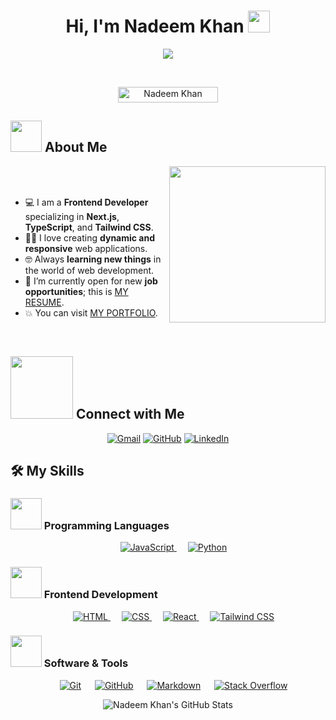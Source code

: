 <h1 align="center">Hi, I'm Nadeem Khan <img src="https://media.giphy.com/media/hvRJCLFzcasrR4ia7z/giphy.gif" width="35"></h1>
<p align="center">
<img src="https://readme-typing-svg.herokuapp.com?font=Time+New+Roman&color=%23C8BE25&size=25&center=true&vCenter=true&width=600&height=100&lines=Frontend+Developer;Next.js+Enthusiast;TypeScript+Pro;Always+Learning+New+Things">
</p>

<br>

<p align="center"> 
    <img src="https://komarev.com/ghpvc/?username=nadeemsangrasi&label=Profile%20views&color=0047AB&style=plastic" alt="Nadeem Khan" height=25px, width=160px/> 
</p>

## <picture><img src="https://github.com/nadeemsangrasi/nadeemsangrasi/blob/main/Images/about_me.gif?raw=true" width="50px"></picture> About Me

<picture><img align="right" src="https://github.com/nadeemsangrasi/nadeemsangrasi/blob/main/Images/Right_Side.gif?raw=true" width="250px"></picture>

<br><br>

- :computer: I am a **Frontend Developer** specializing in **Next.js**, **TypeScript**, and **Tailwind CSS**.
- :technologist: I love creating **dynamic and responsive** web applications.
- :nerd_face: Always **learning new things** in the world of web development.
- :thinking: I’m currently open for new **job opportunities**; this is [MY RESUME](https://nadeemkhandev-nadeem-sangrasis-projects.vercel.app/assets/resume/NadeemKhanResume.pdf).
- :boom: You can visit [MY PORTFOLIO](https://nadeemkhandev-nadeem-sangrasis-projects.vercel.app/).

<br>

## <picture><img src="https://github.com/nadeemsangrasi/nadeemsangrasi/blob/main/Images/Connect-with-me.gif?raw=true" width="100px"></picture> Connect with Me
<p align="center">
    <a href="mailto:nadeemsangrasi@gmail.com"><img src="https://img.shields.io/badge/gmail-%23EA4335.svg?style=plastic&logo=gmail&logoColor=white" alt="Gmail"/></a>
    <a href="https://github.com/nadeemsangrasi"><img src="https://img.shields.io/badge/github-%23181717.svg?style=plastic&logo=github&logoColor=white" alt="GitHub"/></a>
    <a href="https://www.linkedin.com/in/nadeem-khan/"><img src="https://img.shields.io/badge/linkedin-%230A66C2.svg?style=plastic&logo=linkedin&logoColor=white" alt="LinkedIn"/></a>
</p>

## 🛠️ My Skills

### <picture><img src="https://github.com/nadeemsangrasi/nadeemsangrasi/blob/main/Images/Programming_Languages.gif?raw=true" width="50px"></picture> Programming Languages

<p align="center"> 
    &emsp; 
    <a href="https://developer.mozilla.org/en-US/docs/Web/JavaScript" target="_blank"> 
        <img alt="JavaScript" src="https://img.shields.io/badge/JavaScript%20-%23F7DF1E.svg?style=plastic&logo=javascript&logoColor=black">
    </a>
    &emsp;
    <a href="https://www.python.org" target="_blank">
        <img alt="Python" src="https://img.shields.io/badge/Python%20-%2314354C.svg?style=plastic&logo=python&logoColor=white">
    </a>
</p>

### <picture><img src="https://github.com/nadeemsangrasi/nadeemsangrasi/blob/main/Images/Front_End.gif?raw=true" width="50px"></picture> Frontend Development
<p align="center"> 
    &emsp; 
    <a href="https://www.w3.org/html/" target="_blank"> 
        <img alt="HTML" src="https://img.shields.io/badge/HTML5%20-%23E34F26.svg?style=plastic&logo=html5&logoColor=white">
    </a>   
    &emsp;
    <a href="https://www.w3schools.com/css/" target="_blank">
        <img alt="CSS" src="https://img.shields.io/badge/CSS%20-%231572B6.svg?style=plastic&logo=css3&logoColor=white">
    </a> 
    &emsp;
    <a href="https://reactjs.org/" target="_blank">
        <img alt="React" src="https://img.shields.io/badge/react-%2361DAFB.svg?style=plastic&logo=React&logoColor=black">
    </a>
    &emsp;
    <a href="https://tailwindcss.com/" target="_blank">
        <img alt="Tailwind CSS" src="https://img.shields.io/badge/Tailwind%20CSS-%2338B2E8.svg?style=plastic&logo=tailwind-css&logoColor=white">
    </a>
</p>

### <picture><img src="https://github.com/nadeemsangrasi/nadeemsangrasi/blob/main/Images/Software_Tools.gif?raw=true" width="50px"></picture> Software & Tools
 
<p align="center">
    &emsp;
    <a href="#"><img alt="Git" src="https://img.shields.io/badge/Git%20-%23F05033.svg?style=plastic&logo=git&logoColor=white"></a>
    &emsp;
    <a href="#"><img alt="GitHub" src="https://img.shields.io/badge/github-%23181717.svg?style=plastic&logo=github&logoColor=white"></a>
    &emsp;
    <a href="#"><img alt="Markdown" src="https://img.shields.io/badge/Markdown-000000?style=plastic&logo=markdown&logoColor=white"></a>
    &emsp;
    <a href="#"><img alt="Stack Overflow" src="https://img.shields.io/badge/-Stack%20Overflow-FE7A16?style=plastic&logo=stack-overflow&logoColor=white"></a>
</p>

<p align="center">
    <img src="https://github-readme-stats.vercel.app/api?username=nadeemsangrasi&show_icons=true&theme=radical" alt="Nadeem Khan's GitHub Stats" />
</p>
